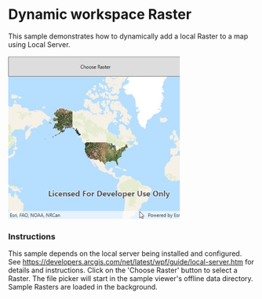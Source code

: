 # Dynamic workspace Raster

This sample demonstrates how to dynamically add a local Raster to a map using Local Server.

<img src="DynamicWorkspaceRaster.jpg" width="350"/>

### Instructions

This sample depends on the local server being installed and configured. See https://developers.arcgis.com/net/latest/wpf/guide/local-server.htm for details and instructions.
Click on the 'Choose Raster' button to select a Raster. The file picker will start in the sample viewer's offline data directory. Sample Rasters are loaded in the background. 